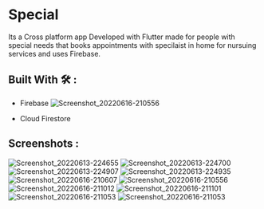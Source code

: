 # Special

Its a Cross platform app Developed with Flutter made for people with special needs that books appointments with specilaist in home for nursuing services and uses Firebase.

## Built With 🛠 :

 * Firebase
 ![Screenshot_20220616-210556](https://user-images.githubusercontent.com/87219675/174140798-45a1439b-c1d1-4cc6-98ed-8e0cd39b9369.jpg)

 * Cloud Firestore
 
 ## Screenshots :
 
![Screenshot_20220613-224655](https://user-images.githubusercontent.com/87219675/174140492-2889049d-d18a-4d2f-8d34-a9ea864e5ad6.jpg)
![Screenshot_20220613-224700](https://user-images.githubusercontent.com/87219675/174140606-f4087d0b-9e36-45e4-9778-3311cb354ba4.jpg)
![Screenshot_20220613-224907](https://user-images.githubusercontent.com/87219675/174140643-8d59eaec-bed3-4142-8c60-ab97c2b5ef55.jpg)
![Screenshot_20220613-224935](https://user-images.githubusercontent.com/87219675/174140668-4128b48f-ce93-41bf-a338-3227225c8bde.jpg)
![Screenshot_20220616-210607](https://user-images.githubusercontent.com/87219675/174140707-efb92efb-29c1-4381-9d87-887da148ca7f.jpg)
![Screenshot_20220616-210556](https://user-images.githubusercontent.com/87219675/174140827-b2bcadad-8909-4b9d-868e-c719b3994867.jpg)
![Screenshot_20220616-211012](https://user-images.githubusercontent.com/87219675/174140931-9f0d9e2d-6d24-4637-9eb2-802e4d79636a.jpg)
![Screenshot_20220616-211101](https://user-images.githubusercontent.com/87219675/174140890-2d588912-1387-4e6b-909e-d54a5316c0bb.jpg)
![Screenshot_20220616-211053](https://user-images.githubusercontent.com/87219675/174141021-ff3a6fcf-9cac-4681-93e0-a208b0588778.jpg)
![Screenshot_20220616-211053](https://user-images.githubusercontent.com/87219675/174141029-95c1f627-1ce3-4032-bfce-7b373767e26d.jpg)
